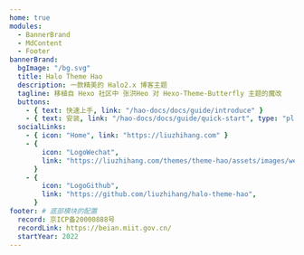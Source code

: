 ```yaml
---
home: true
modules:
  - BannerBrand
  - MdContent
  - Footer
bannerBrand:
  bgImage: "/bg.svg"
  title: Halo Theme Hao
  description: 一款精美的 Halo2.x 博客主题
  tagline: 移植自 Hexo 社区中 张洪Heo 对 Hexo-Theme-Butterfly 主题的魔改
  buttons:
    - { text: 快速上手, link: "/hao-docs/docs/guide/introduce" }
    - { text: 安装, link: "/hao-docs/docs/guide/quick-start", type: "plain" }
  socialLinks:
    - { icon: "Home", link: "https://liuzhihang.com" }
    - {
        icon: "LogoWechat",
        link: "https://liuzhihang.com/themes/theme-hao/assets/images/wechat/wechat1.png",
      }
    - {
        icon: "LogoGithub",
        link: "https://github.com/liuzhihang/halo-theme-hao",
      }
footer: # 底部模块的配置
  record: 京ICP备20000888号
  recordLink: https://beian.miit.gov.cn/
  startYear: 2022
---
```

